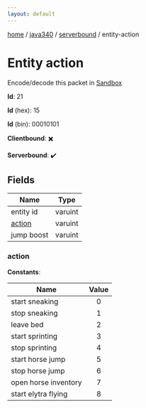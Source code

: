 ```yaml
---
layout: default
---
```


[home](/)  /  [java340](/protocol/java340)  /  [serverbound](/protocol/java340/serverbound)  /  entity-action

# Entity action

Encode/decode this packet in [Sandbox](../../../sandbox/java340#serverbound.entity_action)

**Id**: 21

**Id** (hex): 15

**Id** (bin): 00010101

**Clientbound**: ✖️

**Serverbound**: ✔️

## Fields

Name | Type
---|---
entity id | varuint
[action](#action) | varuint
jump boost | varuint

### action

**Constants**:

Name | Value
---|:---:
start sneaking | 0
stop sneaking | 1
leave bed | 2
start sprinting | 3
stop sprinting | 4
start horse jump | 5
stop horse jump | 6
open horse inventory | 7
start elytra flying | 8
